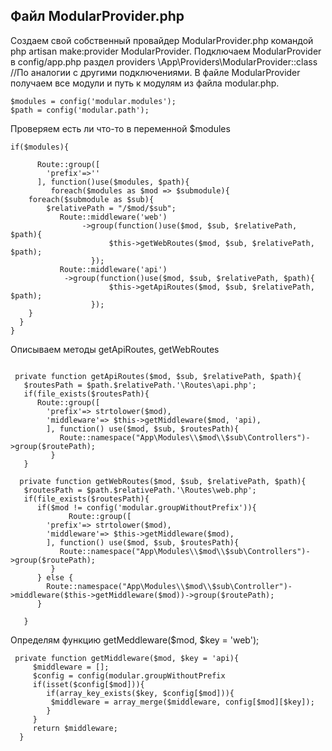 ## Файл ModularProvider.php
Создаем свой собственный провайдер ModularProvider.php командой php artisan make:provider ModularProvider.
Подключаем ModularProvider в config/app.php раздел providers \App\Providers\ModularProvider::class //По аналогии с другими подключениями.
В файле ModularProvider получаем все модули и путь к модулям из файла modular.php.
```
$modules = config('modular.modules');
$path = config('modular.path');
```
Проверяем есть ли что-то в переменной $modules
```
if($modules){
 
      Route::group([
        'prefix'=>''
      ], function()use($modules, $path){
         foreach($modules as $mod => $submodule){
    foreach($submodule as $sub){
        $relativePath = "/$mod/$sub";
           Route::middleware('web')
                ->group(function()use($mod, $sub, $relativePath, $path){
                      $this->getWebRoutes($mod, $sub, $relativePath, $path);
                  });
           Route::middleware('api')
            ->group(function()use($mod, $sub, $relativePath, $path){
                      $this->getApiRoutes($mod, $sub, $relativePath, $path);
                  });
    }
  }
}
```
Описываем методы getApiRoutes, getWebRoutes
```

 private function getApiRoutes($mod, $sub, $relativePath, $path){
   $routesPath = $path.$relativePath.'\Routes\api.php';
   if(file_exists($routesPath){
      Route::group([
        'prefix'=> strtolower($mod),
        'middleware'=> $this->getMiddleware($mod, 'api),
        ], function() use($mod, $sub, $routesPath){
           Route::namespace("App\Modules\\$mod\\$sub\Controllers")->group($routePath);
         }
   }
   
  private function getWebRoutes($mod, $sub, $relativePath, $path){
   $routesPath = $path.$relativePath.'\Routes\web.php';
   if(file_exists($routesPath){
      if($mod != config('modular.groupWithoutPrefix')){
             Route::group([
        'prefix'=> strtolower($mod),
        'middleware'=> $this->getMiddleware($mod),
        ], function() use($mod, $sub, $routesPath){
           Route::namespace("App\Modules\\$mod\\$sub\Controllers")->group($routePath);
         }
      } else {
        Route::namespace("App\Modules\\$mod\\$sub\Controller")->middleware($this->getMiddleware($mod))->group($routePath);
      }

   }
   ```
Определям функцию getMeddleware($mod, $key = 'web');
```
 private function getMiddleware($mod, $key = 'api){
     $middleware = [];
     $config = config(modular.groupWithoutPrefix
     if(isset($config[$mod])){
        if(array_key_exists($key, $config[$mod])){
         $middleware = array_merge($middleware, config[$mod][$key]);
        }
     }
     return $middleware;
  }
```
        
           
      



